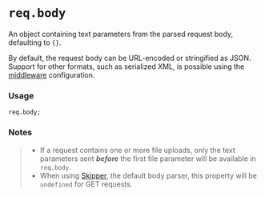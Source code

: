 # `req.body`

An object containing text parameters from the parsed request body, defaulting to `{}`.

By default, the request body can be URL-encoded or stringified as JSON.  Support for other formats, such as serialized XML, is possible using the [middleware](https://sailsjs.com/documentation/concepts/Middleware) configuration.

### Usage
```usage
req.body;
```

### Notes
>+ If a request contains one or more file uploads, only the text parameters sent _**before**_ the first file parameter will be available in `req.body`.
>+ When using [Skipper](https://github.com/balderdashy/skipper), the default body parser, this property will be `undefined` for GET requests.



<docmeta name="displayName" value="req.body">
<docmeta name="pageType" value="property">

